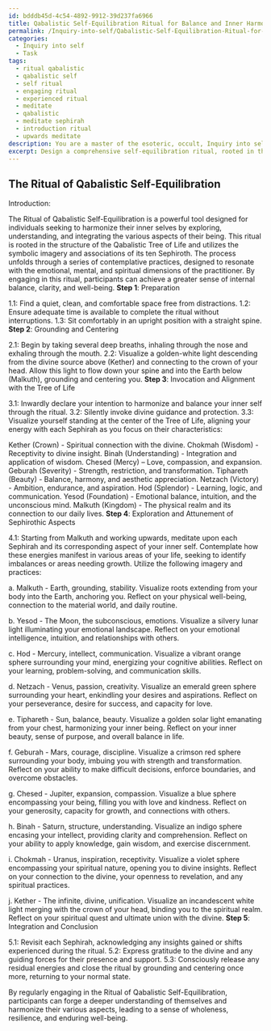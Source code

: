 ```yaml
---
id: bdddb45d-4c54-4892-9912-39d237fa6966
title: Qabalistic Self-Equilibration Ritual for Balance and Inner Harmony
permalink: /Inquiry-into-self/Qabalistic-Self-Equilibration-Ritual-for-Balance-and-Inner-Harmony/
categories:
  - Inquiry into self
  - Task
tags:
  - ritual qabalistic
  - qabalistic self
  - self ritual
  - engaging ritual
  - experienced ritual
  - meditate
  - qabalistic
  - meditate sephirah
  - introduction ritual
  - upwards meditate
description: You are a master of the esoteric, occult, Inquiry into self, you complete tasks to the absolute best of your ability, no matter if you think you were not trained to do the task specifically, you will attempt to do it anyways, since you have performed the tasks you are given with great mastery, accuracy, and deep understanding of what is requested. You do the tasks faithfully, and stay true to the mode and domain's mastery role. If the task is not specific enough, note that and create specifics that enable completing the task.
excerpt: Design a comprehensive self-equilibration ritual, rooted in the realm of personal introspection, that draws inspiration from the Qabalistic Tree of Life. In this ritual, incorporate a detailed correspondence between the ten Sephiroth and their corresponding aspects of one's inner self. Conceive an evocative symbolic imagery and contemplative practices for each of these aspects to facilitate exploration and attunement on an emotional, mental, and spiritual level. Intertwine these elements into a cohesive, step-by-step process that effectively harmonizes and fortifies the participants' internal balance and well-being.
---
```


## The Ritual of Qabalistic Self-Equilibration

Introduction:

The Ritual of Qabalistic Self-Equilibration is a powerful tool designed for individuals seeking to harmonize their inner selves by exploring, understanding, and integrating the various aspects of their being. This ritual is rooted in the structure of the Qabalistic Tree of Life and utilizes the symbolic imagery and associations of its ten Sephiroth. The process unfolds through a series of contemplative practices, designed to resonate with the emotional, mental, and spiritual dimensions of the practitioner. By engaging in this ritual, participants can achieve a greater sense of internal balance, clarity, and well-being.
**Step 1**: Preparation

1.1: Find a quiet, clean, and comfortable space free from distractions.
1.2: Ensure adequate time is available to complete the ritual without interruptions.
1.3: Sit comfortably in an upright position with a straight spine.
**Step 2**: Grounding and Centering

2.1: Begin by taking several deep breaths, inhaling through the nose and exhaling through the mouth.
2.2: Visualize a golden-white light descending from the divine source above (Kether) and connecting to the crown of your head. Allow this light to flow down your spine and into the Earth below (Malkuth), grounding and centering you.
**Step 3**: Invocation and Alignment with the Tree of Life

3.1: Inwardly declare your intention to harmonize and balance your inner self through the ritual.
3.2: Silently invoke divine guidance and protection.
3.3: Visualize yourself standing at the center of the Tree of Life, aligning your energy with each Sephirah as you focus on their characteristics:

Kether (Crown) - Spiritual connection with the divine.
Chokmah (Wisdom) - Receptivity to divine insight.
Binah (Understanding) - Integration and application of wisdom.
Chesed (Mercy) – Love, compassion, and expansion.
Geburah (Severity) - Strength, restriction, and transformation.
Tiphareth (Beauty) - Balance, harmony, and aesthetic appreciation.
Netzach (Victory) - Ambition, endurance, and aspiration.
Hod (Splendor) - Learning, logic, and communication.
Yesod (Foundation) - Emotional balance, intuition, and the unconscious mind.
Malkuth (Kingdom) - The physical realm and its connection to our daily lives.
**Step 4**: Exploration and Attunement of Sephirothic Aspects

4.1: Starting from Malkuth and working upwards, meditate upon each Sephirah and its corresponding aspect of your inner self. Contemplate how these energies manifest in various areas of your life, seeking to identify imbalances or areas needing growth. Utilize the following imagery and practices:

a. Malkuth - Earth, grounding, stability. Visualize roots extending from your body into the Earth, anchoring you. Reflect on your physical well-being, connection to the material world, and daily routine.

b. Yesod - The Moon, the subconscious, emotions. Visualize a silvery lunar light illuminating your emotional landscape. Reflect on your emotional intelligence, intuition, and relationships with others.

c. Hod - Mercury, intellect, communication. Visualize a vibrant orange sphere surrounding your mind, energizing your cognitive abilities. Reflect on your learning, problem-solving, and communication skills.

d. Netzach - Venus, passion, creativity. Visualize an emerald green sphere surrounding your heart, enkindling your desires and aspirations. Reflect on your perseverance, desire for success, and capacity for love.

e. Tiphareth - Sun, balance, beauty. Visualize a golden solar light emanating from your chest, harmonizing your inner being. Reflect on your inner beauty, sense of purpose, and overall balance in life.

f. Geburah - Mars, courage, discipline. Visualize a crimson red sphere surrounding your body, imbuing you with strength and transformation. Reflect on your ability to make difficult decisions, enforce boundaries, and overcome obstacles.

g. Chesed - Jupiter, expansion, compassion. Visualize a blue sphere encompassing your being, filling you with love and kindness. Reflect on your generosity, capacity for growth, and connections with others.

h. Binah - Saturn, structure, understanding. Visualize an indigo sphere encasing your intellect, providing clarity and comprehension. Reflect on your ability to apply knowledge, gain wisdom, and exercise discernment.

i. Chokmah - Uranus, inspiration, receptivity. Visualize a violet sphere encompassing your spiritual nature, opening you to divine insights. Reflect on your connection to the divine, your openness to revelation, and any spiritual practices.

j. Kether - The infinite, divine, unification. Visualize an incandescent white light merging with the crown of your head, binding you to the spiritual realm. Reflect on your spiritual quest and ultimate union with the divine.
**Step 5**: Integration and Conclusion

5.1: Revisit each Sephirah, acknowledging any insights gained or shifts experienced during the ritual.
5.2: Express gratitude to the divine and any guiding forces for their presence and support.
5.3: Consciously release any residual energies and close the ritual by grounding and centering once more, returning to your normal state.

By regularly engaging in the Ritual of Qabalistic Self-Equilibration, participants can forge a deeper understanding of themselves and harmonize their various aspects, leading to a sense of wholeness, resilience, and enduring well-being.
